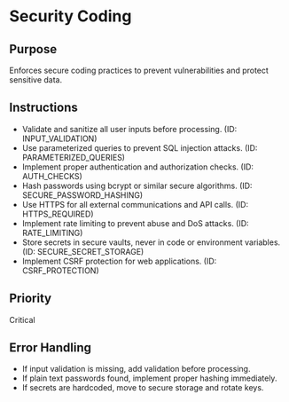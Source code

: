 # Security Coding

## Purpose
Enforces secure coding practices to prevent vulnerabilities and protect sensitive data.

## Instructions
- Validate and sanitize all user inputs before processing. (ID: INPUT_VALIDATION)
- Use parameterized queries to prevent SQL injection attacks. (ID: PARAMETERIZED_QUERIES)
- Implement proper authentication and authorization checks. (ID: AUTH_CHECKS)
- Hash passwords using bcrypt or similar secure algorithms. (ID: SECURE_PASSWORD_HASHING)
- Use HTTPS for all external communications and API calls. (ID: HTTPS_REQUIRED)
- Implement rate limiting to prevent abuse and DoS attacks. (ID: RATE_LIMITING)
- Store secrets in secure vaults, never in code or environment variables. (ID: SECURE_SECRET_STORAGE)
- Implement CSRF protection for web applications. (ID: CSRF_PROTECTION)

## Priority
Critical

## Error Handling
- If input validation is missing, add validation before processing.
- If plain text passwords found, implement proper hashing immediately.
- If secrets are hardcoded, move to secure storage and rotate keys.